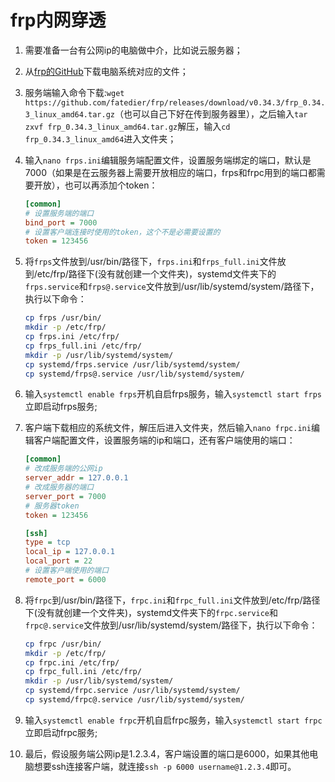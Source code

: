 # frp内网穿透

1. 需要准备一台有公网ip的电脑做中介，比如说云服务器；

2. 从[frp的GitHub](https://github.com/fatedier/frp/releases)下载电脑系统对应的文件；

3. 服务端输入命令下载:`wget https://github.com/fatedier/frp/releases/download/v0.34.3/frp_0.34.3_linux_amd64.tar.gz`（也可以自己下好在传到服务器里），之后输入`tar zxvf frp_0.34.3_linux_amd64.tar.gz`解压，输入`cd frp_0.34.3_linux_amd64`进入文件夹；

4. 输入`nano frps.ini`编辑服务端配置文件，设置服务端绑定的端口，默认是7000（如果是在云服务器上需要开放相应的端口，frps和frpc用到的端口都需要开放），也可以再添加个token：

   ```ini
   [common]
   # 设置服务端的端口
   bind_port = 7000
   # 设置客户端连接时使用的token，这个不是必需要设置的
   token = 123456
   ```

5. 将`frps`文件放到/usr/bin/路径下，`frps.ini`和`frps_full.ini`文件放到/etc/frp/路径下(没有就创建一个文件夹)，systemd文件夹下的`frps.service`和`frps@.service`文件放到/usr/lib/systemd/system/路径下，执行以下命令：

   ```bash
   cp frps /usr/bin/
   mkdir -p /etc/frp/
   cp frps.ini /etc/frp/
   cp frps_full.ini /etc/frp/
   mkdir -p /usr/lib/systemd/system/
   cp systemd/frps.service /usr/lib/systemd/system/
   cp systemd/frps@.service /usr/lib/systemd/system/
   ```

6. 输入`systemctl enable frps`开机自启frps服务，输入`systemctl start frps`立即启动frps服务;

7. 客户端下载相应的系统文件，解压后进入文件夹，然后输入`nano frpc.ini`编辑客户端配置文件，设置服务端的ip和端口，还有客户端使用的端口：

   ```ini
   [common]
   # 改成服务端的公网ip
   server_addr = 127.0.0.1
   # 改成服务器的端口
   server_port = 7000
   # 服务器token
   token = 123456
   
   [ssh]
   type = tcp
   local_ip = 127.0.0.1
   local_port = 22
   # 设置客户端使用的端口
   remote_port = 6000
   ```

8. 将`frpc`到/usr/bin/路径下，`frpc.ini`和`frpc_full.ini`文件放到/etc/frp/路径下(没有就创建一个文件夹)，systemd文件夹下的`frpc.service`和`frpc@.service`文件放到/usr/lib/systemd/system/路径下，执行以下命令：

   ```bash
   cp frpc /usr/bin/
   mkdir -p /etc/frp/
   cp frpc.ini /etc/frp/
   cp frpc_full.ini /etc/frp/
   mkdir -p /usr/lib/systemd/system/
   cp systemd/frpc.service /usr/lib/systemd/system/
   cp systemd/frpc@.service /usr/lib/systemd/system/
   ```

9. 输入`systemctl enable frpc`开机自启frpc服务，输入`systemctl start frpc`立即启动frpc服务;

10. 最后，假设服务端公网ip是1.2.3.4，客户端设置的端口是6000，如果其他电脑想要ssh连接客户端，就连接`ssh -p 6000 username@1.2.3.4`即可。

